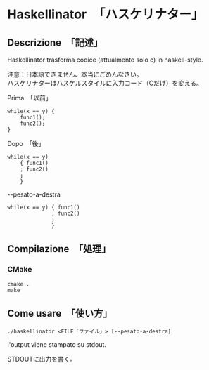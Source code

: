 # Haskellinator　「ハスケリナター」

## Descrizione　「記述」

Haskellinator trasforma codice (attualmente solo c) in haskell-style.

注意：日本語できません、本当にごめんなさい。  
ハスケリナターはハスケルスタイルに入力コード（Cだけ）を変える。


Prima　「以前」

    while(x == y) {
        func1();
        func2();
    }

Dopo　「後」

    while(x == y)
        { func1()
        ; func2()
        ;
        }

--pesato-a-destra

    while(x == y) { func1()
                  ; func2()
                  ;
                  }

## Compilazione　「処理」

### CMake

    cmake .
    make

## Come usare　「使い方」

    ./haskellinator <FILE「ファイル」> [--pesato-a-destra]


l'output viene stampato su stdout.

STDOUTに出力を書く。
